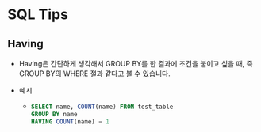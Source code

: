 # SQL Tips

## Having

- Having은 간단하게 생각해서 GROUP BY를 한 결과에 조건을 붙이고 싶을 때, 즉 GROUP BY의 WHERE 절과 같다고 볼 수 있습니다.

- 예시

  - ```SQL
    SELECT name, COUNT(name) FROM test_table 
    GROUP BY name
    HAVING COUNT(name) = 1
    ```

    

